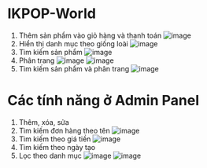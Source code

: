 # IKPOP-World
1. Thêm sản phẩm vào giỏ hàng và thanh toán
![image](![1](https://user-images.githubusercontent.com/72533416/173474557-43b6aaf0-e0e7-4287-b174-ec4f6e16bc62.PNG))
2. Hiển thị danh mục theo giống loài
![image](![3](https://user-images.githubusercontent.com/72533416/173474587-1fd04ac7-f32f-4ecf-9fdd-08e1c4297b9a.PNG))
3. Tìm kiếm sản phẩm
![image](https://user-images.githubusercontent.com/72533416/169969005-bcbacb77-e44c-41ad-a678-c92feb57f884.png)
4. Phân trang
![image](https://user-images.githubusercontent.com/72533416/169969447-41429511-29a1-4797-808f-119d07d6f612.png)
![image](https://user-images.githubusercontent.com/72533416/169969599-dd5e4978-f621-4f13-8809-82bb84713d8c.png)
3. Tìm kiếm sản phẩm và phân trang
![image](https://user-images.githubusercontent.com/72533416/169970447-5afa67ee-5891-4478-bc4c-73593ebbe33a.png)
# Các tính năng ở Admin Panel
1. Thêm, xóa, sửa
2. Tìm kiếm đơn hàng theo tên
![image](https://user-images.githubusercontent.com/72533416/169969005-bcbacb77-e44c-41ad-a678-c92feb57f884.png)
3. Tìm kiếm theo giá tiền
![image](https://user-images.githubusercontent.com/72533416/169969005-bcbacb77-e44c-41ad-a678-c92feb57f884.png)
4. Tìm kiếm theo ngày tạo
5. Lọc theo danh mục
![image](https://user-images.githubusercontent.com/72533416/169970675-563c6840-9e18-4214-8ba4-beeb4b86e4ec.png)
![image](https://user-images.githubusercontent.com/72533416/169970780-5b70ab06-bb97-4289-ace5-7e486fc56ad2.png)
